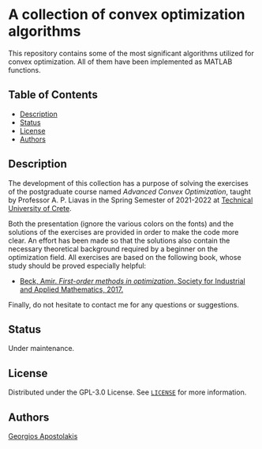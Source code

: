 #  A collection of convex optimization algorithms

This repository contains some of the most significant algorithms utilized for convex optimization. All of them have been implemented as MATLAB functions.

## Table of Contents

- [Description](#description)
- [Status](#status)
- [License](#license)
- [Authors](#authors)

## Description
The development of this collection has a purpose of solving the exercises of the postgraduate course named *Advanced Convex Optimization*, taught by Professor A. P. Liavas in the Spring Semester of 2021-2022 at [Technical University of Crete](https://www.tuc.gr).

Both the presentation (ignore the various colors on the fonts) and the solutions of the exercises are provided in order to make the code more clear. An effort has been made so that the solutions also contain the necessary theoretical background required by a beginner on the optimization field. All exercises are based on the following book, whose study should be proved especially helpful:

- [Beck, Amir. *First-order methods in optimization*. Society for Industrial and Applied Mathematics, 2017.](https://epubs.siam.org/doi/book/10.1137/1.9781611974997)

Finally, do not hesitate to contact me for any questions or suggestions.

## Status

Under maintenance.

## License

Distributed under the GPL-3.0 License. See [`LICENSE`](LICENSE) for more information.

## Authors

[Georgios Apostolakis](https://www.linkedin.com/in/giorgapost)
